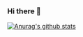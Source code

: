 ### Hi there 👋

[![Anurag's github stats](https://github-readme-stats.vercel.app/api?username=MaulanaAlirridlo)](https://github.com/anuraghazra/github-readme-stats)

<!--
**MaulanaAlirridlo/MaulanaAlirridlo** is a ✨ _special_ ✨ repository because its `README.md` (this file) appears on your GitHub profile.

Here are some ideas to get you started:

- 🔭 I’m currently working on ...
- 🌱 I’m currently learning ...
- 👯 I’m looking to collaborate on ...
- 🤔 I’m looking for help with ...
- 💬 Ask me about ...
- 📫 How to reach me: ...
- 😄 Pronouns: ...
- ⚡ Fun fact: ...
-->
